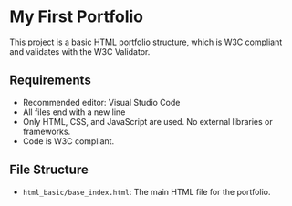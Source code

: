 # My First Portfolio

This project is a basic HTML portfolio structure, which is W3C compliant and validates with the W3C Validator.

## Requirements

- Recommended editor: Visual Studio Code
- All files end with a new line
- Only HTML, CSS, and JavaScript are used. No external libraries or frameworks.
- Code is W3C compliant.

## File Structure

- `html_basic/base_index.html`: The main HTML file for the portfolio.
